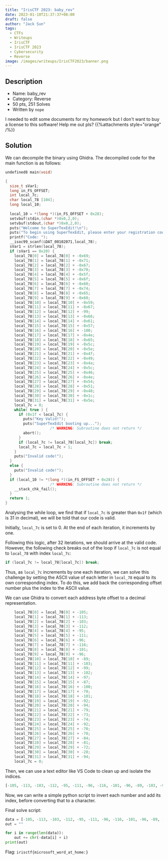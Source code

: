 ```yaml
---
title: "IrisCTF 2023: baby_rev"
date: 2023-01-10T21:37:37+08:00
draft: false
author: "Jack Sun"
tags:
  - CTFs
  - Writeups
  - IrisCTF
  - IrisCTF 2023
  - Cybersecurity
  - Reverse
image: /images/writeups/IrisCTF2023/banner.png
---
```


## Description

- Name: baby_rev
- Category: Reverse
- 50 pts, 251 Solves
- Written by `nope`

I needed to edit some documents for my homework but I don't want to buy a license to this software! Help me out pls?
{{%attachments style="orange" /%}}

## Solution

We can decompile the binary using Ghidra. The decompiled code for the main function is as follows:

```c
undefined8 main(void)

{
  size_t sVar1;
  long in_FS_OFFSET;
  int local_7c;
  char local_78 [104];
  long local_10;
  
  local_10 = *(long *)(in_FS_OFFSET + 0x28);
  setvbuf(stdin,(char *)0x0,2,0);
  setvbuf(stdout,(char *)0x0,2,0);
  puts("Welcome to SuperTexEdit!\n");
  puts("To begin using SuperTexEdit, please enter your registration code.");
  printf("Code: ");
  __isoc99_scanf(&DAT_00102071,local_78);
  sVar1 = strlen(local_78);
  if (sVar1 == 0x20) {
    local_78[0] = local_78[0] + -0x69;
    local_78[1] = local_78[1] + -0x71;
    local_78[2] = local_78[2] + -0x67;
    local_78[3] = local_78[3] + -0x70;
    local_78[4] = local_78[4] + -0x5f;
    local_78[5] = local_78[5] + -0x6f;
    local_78[6] = local_78[6] + -0x60;
    local_78[7] = local_78[7] + -0x74;
    local_78[8] = local_78[8] + -0x65;
    local_78[9] = local_78[9] + -0x60;
    local_78[10] = local_78[10] + -0x59;
    local_78[11] = local_78[11] + -0x67;
    local_78[12] = local_78[12] + -99;
    local_78[13] = local_78[13] + -0x66;
    local_78[14] = local_78[14] + -0x61;
    local_78[15] = local_78[15] + -0x57;
    local_78[16] = local_78[16] + -100;
    local_78[17] = local_78[17] + -0x4e;
    local_78[18] = local_78[18] + -0x65;
    local_78[19] = local_78[19] + -0x5c;
    local_78[20] = local_78[20] + -0x5e;
    local_78[21] = local_78[21] + -0x4f;
    local_78[22] = local_78[22] + -0x49;
    local_78[23] = local_78[23] + -0x4a;
    local_78[24] = local_78[24] + -0x5c;
    local_78[25] = local_78[25] + -0x46;
    local_78[26] = local_78[26] + -0x4e;
    local_78[27] = local_78[27] + -0x54;
    local_78[28] = local_78[28] + -0x51;
    local_78[29] = local_78[29] + -0x48;
    local_78[30] = local_78[30] + -0x1c;
    local_78[31] = local_78[31] + -0x5e;
    local_7c = 0;
    while( true ) {
      if (0x1f < local_7c) {
        puts("Key Valid!");
        puts("SuperTexEdit booting up...");
                    /* WARNING: Subroutine does not return */
        abort();
      }
      if (local_7c != local_78[local_7c]) break;
      local_7c = local_7c + 1;
    }
    puts("Invalid code!");
  }
  else {
    puts("Invalid code!");
  }
  if (local_10 != *(long *)(in_FS_OFFSET + 0x28)) {
                    /* WARNING: Subroutine does not return */
    __stack_chk_fail();
  }
  return 1;
}
```

Analysing the while loop, we find that if `local_7c` is greater than `0x1f` (which is 31 in decimal), we will be told that our code is valid.

Initially, `local_7c` is set to 0. At the end of each iteration, it increments by one.

Following this logic, after 32 iterations, we should arrive at the valid code. However, the following check breaks out of the loop if `local_7c` is not equal to `local_78` with index `local_7c`:

```c
if (local_7c != local_78[local_7c]) break;
```

Thus, as `local_7c` increments by one each iteration, we can solve this challenge by setting the ASCII value of each letter in `local_78` equal to its own corresponding index. To do this, we add back the corresponding offset number plus the index to the ASCII value.

We can use Ghidra to convert each address byte offset to a decimal representation.

```c
    local_78[0] = local_78[0] + -105;
    local_78[1] = local_78[1] + -113;
    local_78[2] = local_78[2] + -103;
    local_78[3] = local_78[3] + -112;
    local_78[4] = local_78[4] + -95;
    local_78[5] = local_78[5] + -111;
    local_78[6] = local_78[6] + -96;
    local_78[7] = local_78[7] + -116;
    local_78[8] = local_78[8] + -101;
    local_78[9] = local_78[9] + -96;
    local_78[10] = local_78[10] + -89;
    local_78[11] = local_78[11] + -103;
    local_78[12] = local_78[12] + -99;
    local_78[13] = local_78[13] + -102;
    local_78[14] = local_78[14] + -97;
    local_78[15] = local_78[15] + -87;
    local_78[16] = local_78[16] + -100;
    local_78[17] = local_78[17] + -78;
    local_78[18] = local_78[18] + -101;
    local_78[19] = local_78[19] + -92;
    local_78[20] = local_78[20] + -94;
    local_78[21] = local_78[21] + -79;
    local_78[22] = local_78[22] + -73;
    local_78[23] = local_78[23] + -74;
    local_78[24] = local_78[24] + -92;
    local_78[25] = local_78[25] + -70;
    local_78[26] = local_78[26] + -78;
    local_78[27] = local_78[27] + -84;
    local_78[28] = local_78[28] + -81;
    local_78[29] = local_78[29] + -72;
    local_78[30] = local_78[30] + -28;
    local_78[31] = local_78[31] + -94;
    local_7c = 0;
```

Then, we can use a text editor like VS Code to clean up and isolate the indices.

```python
[-105, -113, -103, -112, -95, -111, -96, -116, -101, -96, -89, -103, -99, -102, -97, -87, -100, -78, -101, -92, -94, -79, -73, -74, -92, -70, -78, -84, -81, -72, -28, -94]
```

Now, we can write a simple python script to invert each number and add its index, before converting that to a character.

Final solve script:

```python
data = [-105, -113, -103, -112, -95, -111, -96, -116, -101, -96, -89, -103, -99, -102, -97, -87, -100, -78, -101, -92, -94, -79, -73, -74, -92, -70, -78, -84, -81, -72, -28, -94]
out = ""

for i in range(len(data)):
    out += chr(-data[i] + i)
print(out)
```

Flag: `irisctf{microsoft_word_at_home:}`
